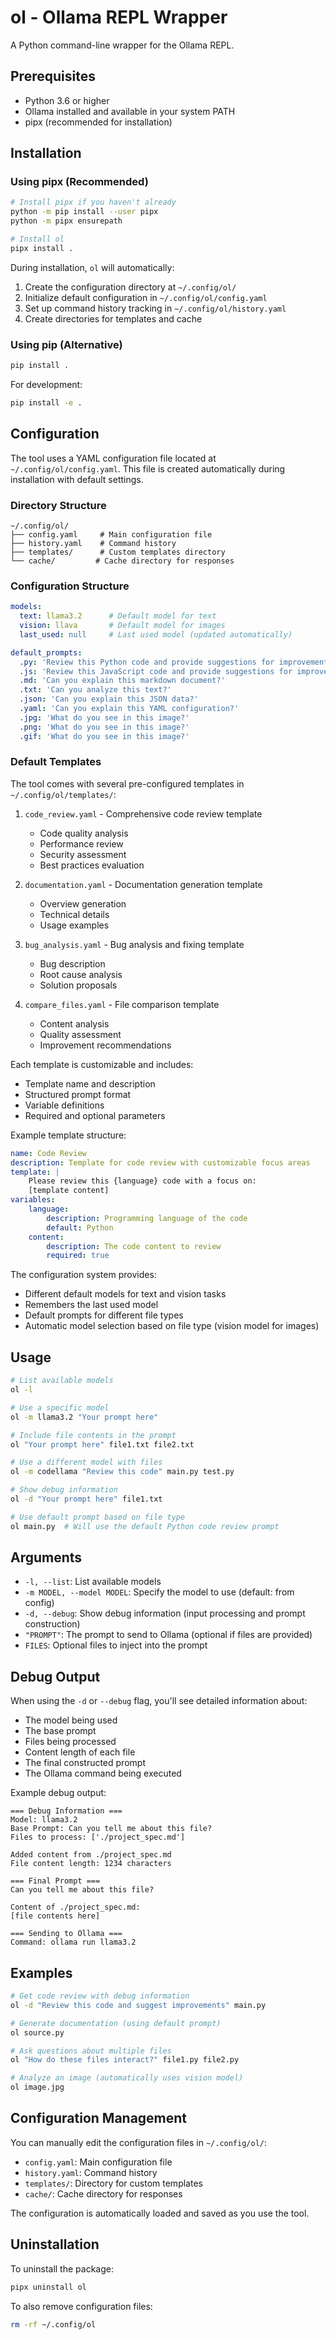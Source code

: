 # ol - Ollama REPL Wrapper

A Python command-line wrapper for the Ollama REPL.

## Prerequisites

- Python 3.6 or higher
- Ollama installed and available in your system PATH
- pipx (recommended for installation)

## Installation

### Using pipx (Recommended)

```bash
# Install pipx if you haven't already
python -m pip install --user pipx
python -m pipx ensurepath

# Install ol
pipx install .
```

During installation, `ol` will automatically:
1. Create the configuration directory at `~/.config/ol/`
2. Initialize default configuration in `~/.config/ol/config.yaml`
3. Set up command history tracking in `~/.config/ol/history.yaml`
4. Create directories for templates and cache

### Using pip (Alternative)

```bash
pip install .
```

For development:

```bash
pip install -e .
```

## Configuration

The tool uses a YAML configuration file located at `~/.config/ol/config.yaml`. This file is created automatically during installation with default settings.

### Directory Structure

```
~/.config/ol/
├── config.yaml     # Main configuration file
├── history.yaml    # Command history
├── templates/      # Custom templates directory
└── cache/         # Cache directory for responses
```

### Configuration Structure

```yaml
models:
  text: llama3.2      # Default model for text
  vision: llava       # Default model for images
  last_used: null     # Last used model (updated automatically)

default_prompts:
  .py: 'Review this Python code and provide suggestions for improvement:'
  .js: 'Review this JavaScript code and provide suggestions for improvement:'
  .md: 'Can you explain this markdown document?'
  .txt: 'Can you analyze this text?'
  .json: 'Can you explain this JSON data?'
  .yaml: 'Can you explain this YAML configuration?'
  .jpg: 'What do you see in this image?'
  .png: 'What do you see in this image?'
  .gif: 'What do you see in this image?'
```

### Default Templates

The tool comes with several pre-configured templates in `~/.config/ol/templates/`:

1. `code_review.yaml` - Comprehensive code review template
   - Code quality analysis
   - Performance review
   - Security assessment
   - Best practices evaluation

2. `documentation.yaml` - Documentation generation template
   - Overview generation
   - Technical details
   - Usage examples

3. `bug_analysis.yaml` - Bug analysis and fixing template
   - Bug description
   - Root cause analysis
   - Solution proposals

4. `compare_files.yaml` - File comparison template
   - Content analysis
   - Quality assessment
   - Improvement recommendations

Each template is customizable and includes:
- Template name and description
- Structured prompt format
- Variable definitions
- Required and optional parameters

Example template structure:

```yaml
name: Code Review
description: Template for code review with customizable focus areas
template: |
    Please review this {language} code with a focus on:
    [template content]
variables:
    language:
        description: Programming language of the code
        default: Python
    content:
        description: The code content to review
        required: true
```

The configuration system provides:
- Different default models for text and vision tasks
- Remembers the last used model
- Default prompts for different file types
- Automatic model selection based on file type (vision model for images)

## Usage

```bash
# List available models
ol -l

# Use a specific model
ol -m llama3.2 "Your prompt here"

# Include file contents in the prompt
ol "Your prompt here" file1.txt file2.txt

# Use a different model with files
ol -m codellama "Review this code" main.py test.py

# Show debug information
ol -d "Your prompt here" file1.txt

# Use default prompt based on file type
ol main.py  # Will use the default Python code review prompt
```

## Arguments

- `-l, --list`: List available models
- `-m MODEL, --model MODEL`: Specify the model to use (default: from config)
- `-d, --debug`: Show debug information (input processing and prompt construction)
- `"PROMPT"`: The prompt to send to Ollama (optional if files are provided)
- `FILES`: Optional files to inject into the prompt

## Debug Output

When using the `-d` or `--debug` flag, you'll see detailed information about:
- The model being used
- The base prompt
- Files being processed
- Content length of each file
- The final constructed prompt
- The Ollama command being executed

Example debug output:
```
=== Debug Information ===
Model: llama3.2
Base Prompt: Can you tell me about this file?
Files to process: ['./project_spec.md']

Added content from ./project_spec.md
File content length: 1234 characters

=== Final Prompt ===
Can you tell me about this file?

Content of ./project_spec.md:
[file contents here]

=== Sending to Ollama ===
Command: ollama run llama3.2
```

## Examples

```bash
# Get code review with debug information
ol -d "Review this code and suggest improvements" main.py

# Generate documentation (using default prompt)
ol source.py

# Ask questions about multiple files
ol "How do these files interact?" file1.py file2.py

# Analyze an image (automatically uses vision model)
ol image.jpg
```

## Configuration Management

You can manually edit the configuration files in `~/.config/ol/`:
- `config.yaml`: Main configuration file
- `history.yaml`: Command history
- `templates/`: Directory for custom templates
- `cache/`: Cache directory for responses

The configuration is automatically loaded and saved as you use the tool.

## Uninstallation

To uninstall the package:
```bash
pipx uninstall ol
```

To also remove configuration files:
```bash
rm -rf ~/.config/ol
``` 